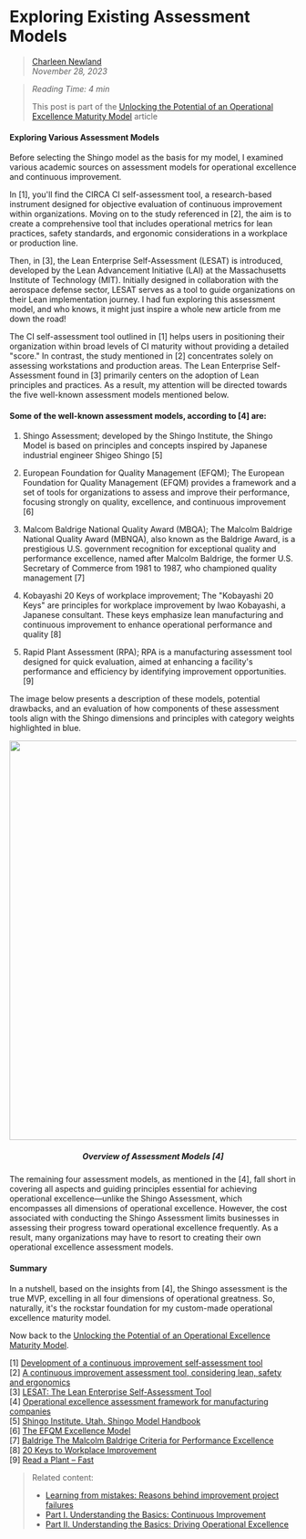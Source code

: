 # Exploring Existing Assessment Models



>[Charleen Newland](http://newlandcharleen.com/)<br/>
>*November 28, 2023*<br/>

>*Reading Time: 4 min*
>
>This post is part of the [Unlocking the Potential of an Operational Excellence Maturity Model](https://github.com/charleennewland/blog/blob/post03/maturity_model.md) article <br/>

#### Exploring Various Assessment Models
Before selecting the Shingo model as the basis for my model, I examined various academic sources on assessment models for operational excellence and continuous improvement.

In [1], you'll find the CIRCA CI self-assessment tool, a research-based instrument designed for objective evaluation of continuous improvement within organizations. Moving on to the study referenced in [2], the aim is to create a comprehensive tool that includes operational metrics for lean practices, safety standards, and ergonomic considerations in a workplace or production line.

Then, in [3], the Lean Enterprise Self-Assessment (LESAT) is introduced, developed by the Lean Advancement Initiative (LAI) at the Massachusetts Institute of Technology (MIT). Initially designed in collaboration with the aerospace defense sector, LESAT serves as a tool to guide organizations on their Lean implementation journey. I had fun exploring this assessment model, and who knows, it might just inspire a whole new article from me down the road!

The CI self-assessment tool outlined in [1] helps users in positioning their organization within broad levels of CI maturity without providing a detailed "score." In contrast, the study mentioned in [2] concentrates solely on assessing workstations and production areas. The Lean Enterprise Self-Assessment found in [3] primarily centers on the adoption of Lean principles and practices. As a result, my attention will be directed towards the five well-known assessment models mentioned below.

#### Some of the well-known assessment models, according to [4] are:

1) Shingo Assessment; developed by the Shingo Institute, the Shingo Model is based on principles and concepts inspired by Japanese industrial engineer Shigeo Shingo [5]
   
2) European Foundation for Quality Management (EFQM); The European Foundation for Quality Management (EFQM) provides a framework and a set of tools for organizations to assess and improve their performance, focusing strongly on quality, excellence, and continuous improvement [6]
   
3) Malcom Baldrige National Quality Award (MBQA); The Malcolm Baldrige National Quality Award (MBNQA), also known as the Baldrige Award, is a prestigious U.S. government recognition for exceptional quality and performance excellence, named after Malcolm Baldrige, the former U.S. Secretary of Commerce from 1981 to 1987, who championed quality management [7]
   
4) Kobayashi 20 Keys of workplace improvement; The "Kobayashi 20 Keys" are principles for workplace improvement by Iwao Kobayashi, a Japanese consultant. These keys emphasize lean manufacturing and continuous improvement to enhance operational performance and quality [8]
   
5) Rapid Plant Assessment (RPA); RPA is a manufacturing assessment tool designed for quick evaluation, aimed at enhancing a facility's performance and efficiency by identifying improvement opportunities. [9]

The image below presents a description of these models, potential drawbacks, and an evaluation of how components of these assessment tools align with the Shingo dimensions and principles with category weights highlighted in blue.


<p align="center">
  <img width="900" height="700" src="https://github.com/charleennewland/blog/assets/138404574/73f287a1-12bd-411a-8851-d767029afe77)/300/300">
</p>

<h5 align="center">Overview of Assessment Models [4]</h5>   

The remaining four assessment models, as mentioned in the [4], fall short in covering all aspects and guiding principles essential for achieving operational excellence—unlike the Shingo Assessment, which encompasses all dimensions of operational excellence. However, the cost associated with conducting the Shingo Assessment limits businesses in assessing their progress toward operational excellence frequently. As a result, many organizations may have to resort to creating their own operational excellence assessment models.

#### Summary

In a nutshell, based on the insights from [4], the Shingo assessment is the true MVP, excelling in all four dimensions of operational greatness. So, naturally, it's the rockstar foundation for my custom-made operational excellence maturity model.

Now back to the [Unlocking the Potential of an Operational Excellence Maturity Model](https://github.com/charleennewland/blog/blob/post03/maturity_model.md).

[1] [Development of a continuous improvement self‐assessment tool](https://www.emerald.com/insight/content/doi/10.1108/01443579910291050/full/html?fullSc=1&fullSc=1&fullSc=1&fullSc=1)<br>
[2] [A continuous improvement assessment tool, considering lean, safety and ergonomics](https://www.emerald.com/insight/content/doi/10.1108/IJLSS-12-2017-0144/full/html)<br>
[3] [LESAT: The Lean Enterprise Self-Assessment Tool](https://scholar.google.com/scholar?hl=en&as_sdt=0%2C5&q=Nightingale+D.+LESAT%3A+The+Lean+Enterprise+Self-Assessment+Tool.+ESD.61J+%2F+16.852%3A+Integrating+the+Lean+Enterprise.&btnG=)<br>
[4] [Operational excellence assessment framework for manufacturing companies](https://www.sciencedirect.com/science/article/pii/S2212827116309155)<br>
[5] [Shingo Institute. Utah. Shingo Model Handbook](https://shingo.org/shingo-model/)<br>
[6] [The EFQM Excellence Model](https://efqm.org/)<br>
[7] [Baldrige The Malcolm Baldrige Criteria for Performance Excellence](https://www.nist.gov/baldrige/2017-2018-baldrige-excellence-framework)<br>
[8] [20 Keys to Workplace Improvement](https://books.google.nl/books?hl=en&lr=&id=RvdKDwAAQBAJ&oi=fnd&pg=PT8&dq=Kobayashi+I.+20+Keys+to+Workplace+Improvement&ots=oOm4bWlFyB&sig=qbVwJezGXF3ou7JdlpX0JI2FuYI&redir_esc=y#v=onepage&q=Kobayashi%20I.%2020%20Keys%20to%20Workplace%20Improvement&f=false)<br>
[9] [Read a Plant – Fast](https://scholar.google.com/scholar?oi=gsb05&lookup_url=http%3A%2F%2Fmanagement.unk.edu%2Fmgt314%2FRead%2520a%2520Plant%2520-%2520fast%2C%2520Harvard%2520Business%2520Review.pdf&lookup=0&hl=en)<br>

>Related content:
>- [Learning from mistakes: Reasons behind improvement project failures](https://github.com/charleennewland/blog/blob/post02/process_improvement_failures.md)
>- [Part I. Understanding the Basics: Continuous Improvement](https://github.com/charleennewland/blog/blob/main/operational_excellence_pt1.md)
>- [Part II. Understanding the Basics: Driving Operational Excellence](https://github.com/charleennewland/blog/blob/post03/operational_excellence_pt2.md)   
